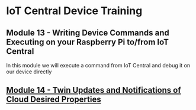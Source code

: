 # IoT Central Device Training
## Module 13 - Writing Device Commands and Executing on your Raspberry Pi to/from IoT Central

In this module we will execute a command from IoT Central and debug it on our device directly



## [Module 14 - Twin Updates and Notifications of Cloud Desired Properties](../Module14/README.md)